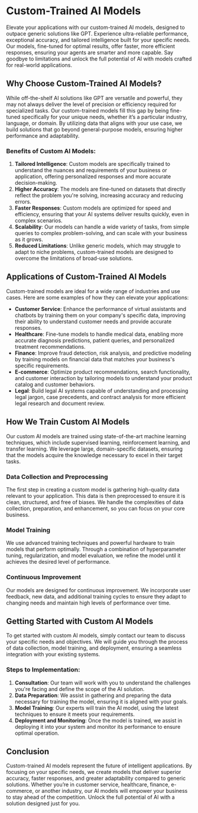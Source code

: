 # Custom-Trained AI Models

Elevate your applications with our custom-trained AI models, designed to outpace generic solutions like GPT. Experience ultra-reliable performance, exceptional accuracy, and tailored intelligence built for your specific needs. Our models, fine-tuned for optimal results, offer faster, more efficient responses, ensuring your agents are smarter and more capable. Say goodbye to limitations and unlock the full potential of AI with models crafted for real-world applications.

## Why Choose Custom-Trained AI Models?

While off-the-shelf AI solutions like GPT are versatile and powerful, they may not always deliver the level of precision or efficiency required for specialized tasks. Our custom-trained models fill this gap by being fine-tuned specifically for your unique needs, whether it’s a particular industry, language, or domain. By utilizing data that aligns with your use case, we build solutions that go beyond general-purpose models, ensuring higher performance and adaptability.

### Benefits of Custom AI Models:

1. **Tailored Intelligence**: Custom models are specifically trained to understand the nuances and requirements of your business or application, offering personalized responses and more accurate decision-making.
2. **Higher Accuracy**: The models are fine-tuned on datasets that directly reflect the problem you're solving, increasing accuracy and reducing errors.
3. **Faster Responses**: Custom models are optimized for speed and efficiency, ensuring that your AI systems deliver results quickly, even in complex scenarios.
4. **Scalability**: Our models can handle a wide variety of tasks, from simple queries to complex problem-solving, and can scale with your business as it grows.
5. **Reduced Limitations**: Unlike generic models, which may struggle to adapt to niche problems, custom-trained models are designed to overcome the limitations of broad-use solutions.

## Applications of Custom-Trained AI Models

Custom-trained models are ideal for a wide range of industries and use cases. Here are some examples of how they can elevate your applications:

- **Customer Service**: Enhance the performance of virtual assistants and chatbots by training them on your company's specific data, improving their ability to understand customer needs and provide accurate responses.
- **Healthcare**: Fine-tune models to handle medical data, enabling more accurate diagnosis predictions, patient queries, and personalized treatment recommendations.
- **Finance**: Improve fraud detection, risk analysis, and predictive modeling by training models on financial data that matches your business's specific requirements.
- **E-commerce**: Optimize product recommendations, search functionality, and customer interaction by tailoring models to understand your product catalog and customer behaviors.
- **Legal**: Build legal AI systems capable of understanding and processing legal jargon, case precedents, and contract analysis for more efficient legal research and document review.

## How We Train Custom AI Models

Our custom AI models are trained using state-of-the-art machine learning techniques, which include supervised learning, reinforcement learning, and transfer learning. We leverage large, domain-specific datasets, ensuring that the models acquire the knowledge necessary to excel in their target tasks.

### Data Collection and Preprocessing

The first step in creating a custom model is gathering high-quality data relevant to your application. This data is then preprocessed to ensure it is clean, structured, and free of biases. We handle the complexities of data collection, preparation, and enhancement, so you can focus on your core business.

### Model Training

We use advanced training techniques and powerful hardware to train models that perform optimally. Through a combination of hyperparameter tuning, regularization, and model evaluation, we refine the model until it achieves the desired level of performance.

### Continuous Improvement

Our models are designed for continuous improvement. We incorporate user feedback, new data, and additional training cycles to ensure they adapt to changing needs and maintain high levels of performance over time.

## Getting Started with Custom AI Models

To get started with custom AI models, simply contact our team to discuss your specific needs and objectives. We will guide you through the process of data collection, model training, and deployment, ensuring a seamless integration with your existing systems.

### Steps to Implementation:

1. **Consultation**: Our team will work with you to understand the challenges you're facing and define the scope of the AI solution.
2. **Data Preparation**: We assist in gathering and preparing the data necessary for training the model, ensuring it is aligned with your goals.
3. **Model Training**: Our experts will train the AI model, using the latest techniques to ensure it meets your requirements.
4. **Deployment and Monitoring**: Once the model is trained, we assist in deploying it into your system and monitor its performance to ensure optimal operation.

## Conclusion

Custom-trained AI models represent the future of intelligent applications. By focusing on your specific needs, we create models that deliver superior accuracy, faster responses, and greater adaptability compared to generic solutions. Whether you’re in customer service, healthcare, finance, e-commerce, or another industry, our AI models will empower your business to stay ahead of the competition. Unlock the full potential of AI with a solution designed just for you.
